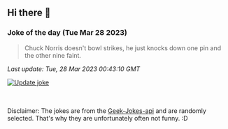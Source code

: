 ## Hi there 👋

### Joke of the day (Tue Mar 28 2023)
<!-- joke -->
>Chuck Norris doesn't bowl strikes, he just knocks down one pin and the other nine faint.
<!-- /joke -->

*Last update: Tue, 28 Mar 2023 00:43:10 GMT*

[![Update joke](https://github.com/nclskfm/nclskfm/actions/workflows/joke.yml/badge.svg)](https://github.com/nclskfm/nclskfm/actions/workflows/joke.yml)

<br><br>
Disclaimer: The jokes are from the [Geek-Jokes-api](https://github.com/sameerkumar18/geek-joke-api) and are randomly selected. That's why they are unfortunately often not funny. :D
